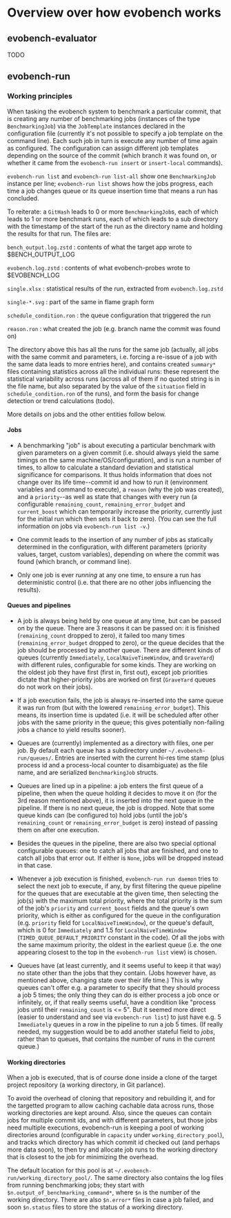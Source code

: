 # Overview over how evobench works

## evobench-evaluator

TODO

## evobench-run

### Working principles

When tasking the evobench system to benchmark a particular commit,
that is creating any number of benchmarking jobs (instances of the
type `BenchmarkingJob`) via the `JobTemplate` instances declared in
the configuration file (currently it's not possible to specify a job
template on the command line). Each such job in turn is execute any
number of time again as configured. The configuration can assign
different job templates depending on the source of the commit (which
branch it was found on, or whether it came from the `evobench-run
insert` or `insert-local` commands).

`evobench-run list` and `evobench-run list-all` show one
`BenchmarkingJob` instance per line; `evobench-run list` shows how the
jobs progress, each time a job changes queue or its queue insertion
time that means a run has concluded.

To reiterate: a `GitHash` leads to 0 or more `BenchmarkingJob`s, each
of which leads to 1 or more benchmark runs, each of which leads to a
sub directory with the timestamp of the start of the run as the
directory name and holding the results for that run. The files are:

`bench_output.log.zstd`
: contents of what the target app wrote to $BENCH_OUTPUT_LOG

`evobench.log.zstd`
: contents of what evobench-probes wrote to $EVOBENCH_LOG

`single.xlsx`
: statistical results of the run, extracted from `evobench.log.zstd`

`single-*.svg`
: part of the same in flame graph form

`schedule_condition.ron`
: the queue configuration that triggered the run

`reason.ron`
: what created the job (e.g. branch name the commit was found on)

The directory above this has all the runs for the same job (actually,
all jobs with the same commit and parameters, i.e. forcing a re-issue
of a job with the same data leads to more entries here), and contains
created `summary*` files containing statistics across all the
individual runs: these represent the statistical variability across
runs (across all of them if no quoted string is in the file name, but
also separated by the value of the `situation` field in
`schedule_condition.ron` of the runs), and form the basis for change
detection or trend calculations (todo).

More details on jobs and the other entities follow below.

#### Jobs

* A benchmarking "job" is about executing a particular benchmark with
  given parameters on a given commit (i.e. should always yield the
  same timings on the same machine/OS/configuration), and is run a
  number of times, to allow to calculate a standard deviation and
  statistical significance for comparisons. It thus holds information
  that does not change over its life time--commit id and how to run it
  (environment variables and command to execute), a `reason` (why the
  job was created), and a `priority`--as well as state that changes
  with every run (a configurable `remaining_count`,
  `remaining_error_budget` and `current_boost` which can temporarily
  increase the priority, currently just for the initial run which then
  sets it back to zero). (You can see the full information on jobs via
  `evobench-run list -v`.)

* One commit leads to the insertion of any number of jobs as
  statically determined in the configuration, with different
  parameters (priority values, target, custom variables), depending on
  where the commit was found (which branch, or command line).

* Only one job is ever *running* at any one time, to ensure a run has
  deterministic control (i.e. that there are no other jobs influencing
  the results).

#### Queues and pipelines

* A job is always being held by one queue at any time, but can be
  passed on by the queue. There are 3 reasons it can be passed on: it
  is finished (`remaining_count` dropped to zero), it failed too many
  times (`remaining_error_budget` dropped to zero), or the queue
  decides that the job should be processed by another queue. There are
  different kinds of queues (currently `Immediately`,
  `LocalNaiveTimeWindow`, and `GraveYard`) with different rules,
  configurable for some kinds. They are working on the oldest job they
  have first (first in, first out), except job priorities dictate that
  higher-priority jobs are worked on first (`GraveYard` queues do not
  work on their jobs).

* If a job execution fails, the job is always re-inserted into the
  same queue it was run from (but with the lowered
  `remaining_error_budget`). This means, its insertion time is updated
  (i.e. it will be scheduled after other jobs with the same priority
  in the queue; this gives potentially non-failing jobs a chance to
  yield results sooner).

* Queues are (currently) implemented as a directory with files, one
  per job. By default each queue has a subdirectory under
  `~/.evobench-run/queues/`. Entries are inserted with the current
  hi-res time stamp (plus process id and a process-local counter to
  disambiguate) as the file name, and are serialized `BenchmarkingJob`
  structs.

* Queues are lined up in a pipeline: a job enters the first queue of a
  pipeline, then when the queue holding it decides to move it on (for
  the 3rd reason mentioned above), it is inserted into the next queue
  in the pipeline. If there is no next queue, the job is dropped. Note
  that some queue kinds can (be configured to) hold jobs (until the
  job's `remaining_count` or `remaining_error_budget` is zero) instead
  of passing them on after one execution.

* Besides the queues in the pipeline, there are also two special
  optional configurable queues: one to catch all jobs that are
  finished, and one to catch all jobs that error out. If either is
  `None`, jobs will be dropped instead in that case.

* Whenever a job execution is finished, `evobench-run run daemon` tries to select
  the next job to execute, if any, by first filtering the queue pipeline
  for the queues that are executable at the given time, then selecting
  the job(s) with the maximum total priority, where the total priority
  is the sum of the job's `priority` and `current_boost` fields and
  the queue's own priority, which is either as configured for the
  queue in the configuration (e.g. `priority` field for
  `LocalNaiveTimeWindow`), or the queue's default, which is 0 for
  `Immediately` and 1.5 for `LocalNaiveTimeWindow`
  (`TIMED_QUEUE_DEFAULT_PRIORITY` constant in the code). Of all the
  jobs with the same maximum priority, the oldest in the earliest
  queue (i.e. the one appearing closest to the top in the
  `evobench-run list` view) is chosen.

* Queues have (at least currently, and it seems useful to keep it that
  way) no state other than the jobs that they contain. (Jobs however
  have, as mentioned above, changing state over their life time.)
  This is why queues can't offer e.g. a parameter to specify that they
  should process a job 5 times; the only thing they can do is either
  process a job once or infinitely, or, if that really seems useful,
  have a condition like "process jobs until their `remaining_count` is
  <= 5". But it seemed more direct (easier to understand and see via
  `evobench-run list`) to just have e.g. 5 `Immediately` queues in a
  row in the pipeline to run a job 5 times. (If really needed, my
  suggestion would be to add another stateful field to *jobs*, rather
  than to queues, that contains the number of runs in the current
  queue.)

#### Working directories

When a job is executed, that is of course done inside a clone of the
target project repository (a working directory, in Git parlance).

To avoid the overhead of cloning that repository and rebuilding it,
and for the targetted program to allow caching cachable data across
runs, those working directories are kept around. Also, since the
queues can contain jobs for multiple commit ids, and with different
parameters, but those jobs need multiple executions, evobench-run is
keeping a pool of working directories around (configurable in
`capacity` under `working_directory_pool`), and tracks which directory
has which commit id checked out (and perhaps more data soon), to then
try and allocate job runs to the working directory that is closest to
the job for minimizing the overhead.

The default location for this pool is at
`~/.evobench-run/working_directory_pool/`. The same directory also
contains the log files from running benchmarking jobs; they start with
`$n.output_of_benchmarking_command*`, where `$n` is the number of the
working directory. There are also `$n.error*` files in case a job
failed, and soon `$n.status` files to store the status of a working
directory.
